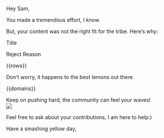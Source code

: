 Hey Sam,

You made a tremendous effort, I know.

But, your content was not the right fit for the tribe. Here’s why:

Title

Reject Reason

{{rows}}

Don’t worry, it happens to the best lemons out there.

{{domains}}

Keep on pushing hard, the community can feel your waves! \
 ![](https://media.giphy.com/media/bgv4OvHBEbBQc/giphy.gif)

Feel free to ask about your contributions, I am here to help:)

Have a smashing yellow day,
